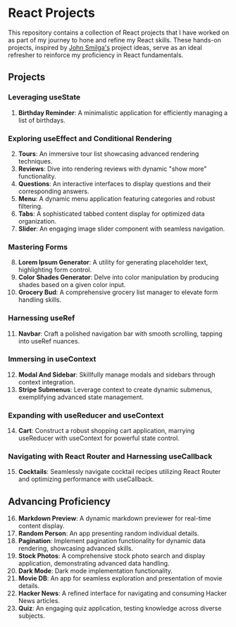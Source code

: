 # React Projects

This repository contains a collection of React projects that I have worked on as part of my journey to hone and refine my React skills. These hands-on projects, inspired by [John Smilga's](https://github.com/john-smilga/react-projects) project ideas, serve as an ideal refresher to reinforce my proficiency in React fundamentals.

## Projects

### Leveraging useState
1. **Birthday Reminder**: A minimalistic application for efficiently managing a list of birthdays.

### Exploring useEffect and Conditional Rendering
2. **Tours**: An immersive tour list showcasing advanced rendering techniques.
3. **Reviews**: Dive into rendering reviews with dynamic "show more" functionality.
4. **Questions**: An interactive interfaces to display questions and their corresponding answers.
5. **Menu**: A dynamic menu application featuring categories and robust filtering.
6. **Tabs**: A sophisticated tabbed content display for optimized data organization.
7. **Slider**: An engaging image slider component with seamless navigation.

### Mastering Forms
8. **Lorem Ipsum Generator**: A utility for generating placeholder text, highlighting form control.
9. **Color Shades Generator**: Delve into color manipulation by producing shades based on a given color input.
10. **Grocery Bud**: A comprehensive grocery list manager to elevate form handling skills.

### Harnessing useRef
11. **Navbar**: Craft a polished navigation bar with smooth scrolling, tapping into useRef nuances.

### Immersing in useContext
12. **Modal And Sidebar**: Skillfully manage modals and sidebars through context integration.
13. **Stripe Submenus**: Leverage context to create dynamic submenus, exemplifying advanced state management.

### Expanding with useReducer and useContext
14. **Cart**: Construct a robust shopping cart application, marrying useReducer with useContext for powerful state control.

### Navigating with React Router and Harnessing useCallback
15. **Cocktails**: Seamlessly navigate cocktail recipes utilizing React Router and optimizing performance with useCallback.

## Advancing Proficiency

16. **Markdown Preview**: A dynamic markdown previewer for real-time content display.
17. **Random Person**: An app presenting random individual details.
18. **Pagination**: Implement pagination functionality for dynamic data rendering, showcasing advanced skills.
19. **Stock Photos**: A comprehensive stock photo search and display application, demonstrating advanced data handling.
20. **Dark Mode**: Dark mode implementation functionality.
21. **Movie DB**: An app for seamless exploration and presentation of movie details.
22. **Hacker News**: A refined interface for navigating and consuming Hacker News articles.
23. **Quiz**: An engaging quiz application, testing knowledge across diverse subjects.
